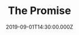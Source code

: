 ---
title: "The Promise"
image: "https://i.vimeocdn.com/video/810495767.webp?mw=1000&mh=545"
date: "2019-09-01T14:30:00.000Z"
video:
  type: "vimeo"
  id: 357205299
speaker:
  name: "Bart Wilkins"
  permalink: "bart-wilkins"
series: "time-travel"
---